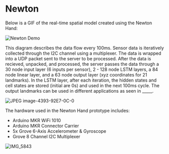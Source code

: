 # Newton

Below is a GIF of the real-time spatial model created using the Newton Hand:

![Newton Demo](https://github.com/hgupt3/Newton/assets/112455192/fdeeb6dc-2994-427f-a9a1-2890a4782db0)

This diagram describes the data flow every 100ms. Sensor data is iteratively collected through the I2C channel using a multiplexer. The data is wrapped into a UDP packet sent to the server to be processed. After the data is recieved, unpacked, and processed, the server passes the data through a 30 node input layer (6 inputs per sensor), 2 - 128 node LSTM layers, a 84 node linear layer, and a 63 node output layer (xyz coordinates for 21 landmarks). In the LSTM layer, after each iteration, the hidden states and cell states are stored (initial are 0s) and used in the next 100ms cycle. The output landmarks can be used in different applications as seen in _____. 

![JPEG image-4393-92E7-0C-0](https://github.com/hgupt3/Newton/assets/112455192/ace51bf3-89e6-4b83-b25e-3215baa14e95)

The hardware used in the Newton Hand prototype includes:

- Arduino MKR WiFi 1010 
- Arduino MKR Connector Carrier
- 5x Grove 6-Axis Accelerometer & Gyroscope
- Grove 8 Channel I2C Multiplexer

![IMG_5843](https://github.com/hgupt3/Newton/assets/112455192/2c1abd0d-d2c3-4fc1-8b08-5b747baeec80)




